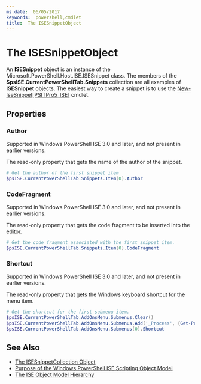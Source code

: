 ```yaml
---
ms.date:  06/05/2017
keywords:  powershell,cmdlet
title:  The ISESnippetObject
---
```

# The ISESnippetObject

An **ISESnippet** object is an instance of the Microsoft.PowerShell.Host.ISE.ISESnippet class. The members of the **$psISE.CurrentPowerShellTab.Snippets** collection are all examples of **ISESnippet** objects. The easiest way to create a snippet is to use the [New-IseSnippet&#91;PSITPro5_ISE&#93;](https://technet.microsoft.com/library/0a6339a3-2683-4a8e-8929-90ad9a95c3e0) cmdlet.

## Properties

### Author

Supported in Windows PowerShell ISE 3.0 and later, and not present in earlier versions.

The read-only property that gets the name of the author of the snippet.

```powershell
# Get the author of the first snippet item
$psISE.CurrentPowerShellTab.Snippets.Item(0).Author
```

### CodeFragment

Supported in Windows PowerShell ISE 3.0 and later, and not present in earlier versions.

The read-only property that gets the code fragment to be inserted into the editor.

```powershell
# Get the code fragment associated with the first snippet item.
$psISE.CurrentPowerShellTab.Snippets.Item(0).CodeFragment
```

### Shortcut

Supported in Windows PowerShell ISE 3.0 and later, and not present in earlier versions.

The read-only property that gets the Windows keyboard shortcut for the menu item.

```powershell
# Get the shortcut for the first submenu item.
$psISE.CurrentPowerShellTab.AddOnsMenu.Submenus.Clear()
$psISE.CurrentPowerShellTab.AddOnsMenu.Submenus.Add('_Process', {Get-Process}, 'Alt+P')
$psISE.CurrentPowerShellTab.AddOnsMenu.Submenus[0].Shortcut
```

## See Also

- [The ISESnippetCollection Object](The-ISESnippetCollection-Object.md)
- [Purpose of the Windows PowerShell ISE Scripting Object Model](purpose-of-the-windows-powershell-ise-scripting-object-model.md)
- [The ISE Object Model Hierarchy](The-ISE-Object-Model-Hierarchy.md)
